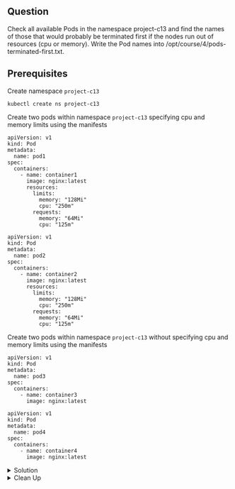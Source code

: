 ## Question

Check all available Pods in the namespace project-c13 and find the names of those that would probably be terminated first if the nodes run out of resources (cpu or memory).
Write the Pod names into /opt/course/4/pods-terminated-first.txt.

## Prerequisites

Create namespace `project-c13`

```
kubectl create ns project-c13
```

Create two pods within namespace `project-c13` specifying cpu and memory limits using the manifests

```
apiVersion: v1
kind: Pod
metadata:
  name: pod1
spec:
  containers:
    - name: container1
      image: nginx:latest
      resources:
        limits:
          memory: "128Mi"
          cpu: "250m"
        requests:
          memory: "64Mi"
          cpu: "125m"
```

```
apiVersion: v1
kind: Pod
metadata:
  name: pod2
spec:
  containers:
    - name: container2
      image: nginx:latest
      resources:
        limits:
          memory: "128Mi"
          cpu: "250m"
        requests:
          memory: "64Mi"
          cpu: "125m"
```         

Create two pods within namespace `project-c13` without specifying cpu and memory limits using the manifests

```
apiVersion: v1
kind: Pod
metadata:
  name: pod3
spec:
  containers:
    - name: container3
      image: nginx:latest
```

```
apiVersion: v1
kind: Pod
metadata:
  name: pod4
spec:
  containers:
    - name: container4
      image: nginx:latest
```

<details>
<summary> Solution </summary>

Pods without resource request/limits will be evicted first

```
kubectl get pods -o jsonpath="{range .items[*]}{.metadata.name}{'\t'}[{.spec.containers[*].name},{.spec.containers[*].resources}]{'\n'}{end}"
```

Write `pod3` and `pod4` into the file `/opt/course/4/pods-terminated-first.txt`.
</details>

<details>
<summary> Clean Up </summary>

```
kubectl -n project-c13 delete pod pod1 pod2 pod3 pod4
```

</details>

